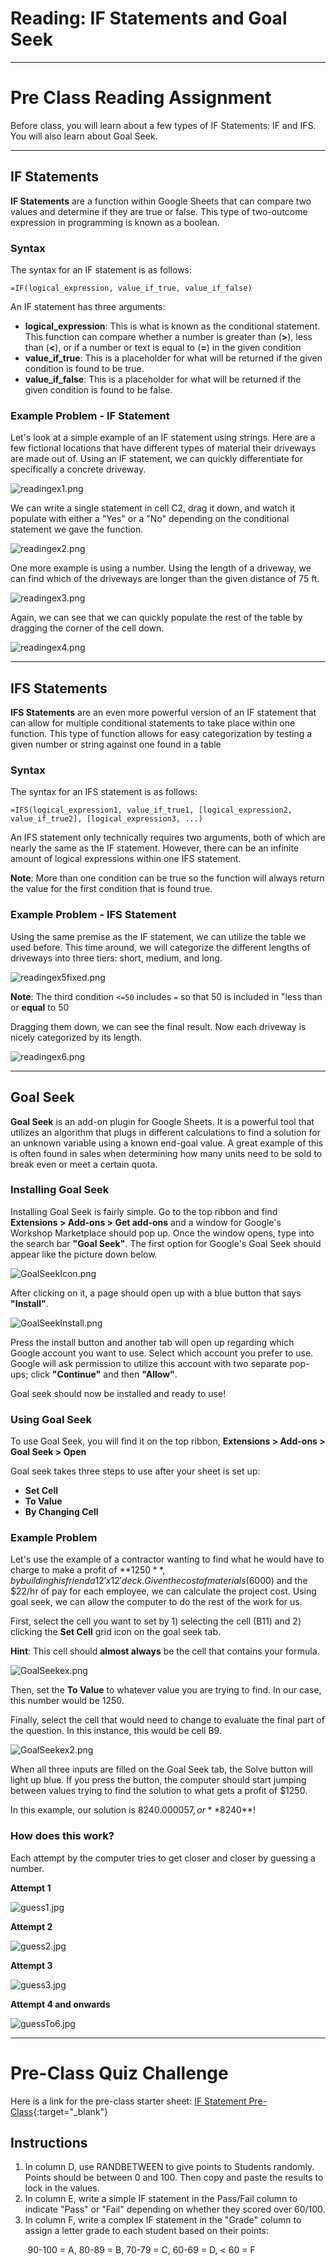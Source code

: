 #  Reading: IF Statements and Goal Seek

---

# Pre Class Reading Assignment

Before class, you will learn about a few types of IF Statements: IF and IFS. You will also learn about Goal Seek.

---

## IF Statements

**IF Statements** are a function within Google Sheets that can compare two values and determine if they are true or false. This type of two-outcome expression in programming is known as a boolean.

### Syntax

The syntax for an IF statement is as follows:

```=IF(logical_expression, value_if_true, value_if_false)```

An IF statement has three arguments:

- **logical_expression**: This is what is known as the conditional statement. This function can compare whether a number is greater than (**>**), less than (**<**), or if a number or text is equal to (**=**) in the given condition
- **value_if_true**: This is a placeholder for what will be returned if the given condition is found to be true.
- **value_if_false**: This is a placeholder for what will be returned if the given condition is found to be false.

### Example Problem - IF Statement

Let's look at a simple example of an IF statement using strings. Here are a few fictional locations that have different types of material their driveways are made out of. Using an IF statement, we can quickly differentiate for specifically a concrete driveway.

![readingex1.png](images/readingex1.png)

We can write a single statement in cell C2, drag it down, and watch it populate with either a "Yes" or a "No" depending on the conditional statement we gave the function.

![readingex2.png](images/readingex2.png)

One more example is using a number. Using the length of a driveway, we can find which of the driveways are longer than the given distance of 75 ft.

![readingex3.png](images/readingex3.png)

Again, we can see that we can quickly populate the rest of the table by dragging the corner of the cell down.

![readingex4.png](images/readingex4.png)

---

## IFS Statements

**IFS Statements** are an even more powerful version of an IF statement that can allow for multiple conditional statements to take place within one function. This type of function allows for easy categorization by testing a given number or string against one found in a table

### Syntax

The syntax for an IFS statement is as follows:

```=IFS(logical_expression1, value_if_true1, [logical_expression2, value_if_true2], [logical_expression3, ...)```

An IFS statement only technically requires two arguments, both of which are nearly the same as the IF statement. However, there can be an infinite amount of logical expressions within one IFS statement.

**Note**: More than one condition can be true so the function will always return the value for the first condition that is found true.

### Example Problem - IFS Statement

Using the same premise as the IF statement, we can utilize the table we used before. This time around, we will categorize the different lengths of driveways into three tiers: short, medium, and long.

![readingex5fixed.png](images/readingex5fixed.png)

**Note**: The third condition ```<=50``` includes ```=``` so that 50 is included in "less than or **equal** to 50

Dragging them down, we can see the final result. Now each driveway is nicely categorized by its length.

![readingex6.png](images/readingex6.png)

---

## Goal Seek

**Goal Seek** is an add-on plugin for Google Sheets. It is a powerful tool that utilizes an algorithm that plugs in different calculations to find a solution for an unknown variable using a known end-goal value. A great example of this is often found in sales when determining how many units need to be sold to break even or meet a certain quota.

### Installing Goal Seek

Installing Goal Seek is fairly simple. Go to the top ribbon and find **Extensions > Add-ons > Get add-ons** and a window for Google's Workshop Marketplace should pop up. Once the window opens, type into the search bar **"Goal Seek"**. The first option for Google's Goal Seek should appear like the picture down below. 

![GoalSeekIcon.png](images/GoalSeekIcon.png)

After clicking on it, a page should open up with a blue button that says **"Install"**. 

![GoalSeekInstall.png](images/GoalSeekInstall.png)

Press the install button and another tab will open up regarding which Google account you want to use. Select which account you prefer to use. Google will ask permission to utilize this account with two separate pop-ups; click **"Continue"** and then **"Allow"**. 

Goal seek should now be installed and ready to use!

### Using Goal Seek

To use Goal Seek, you will find it on the top ribbon, **Extensions > Add-ons > Goal Seek > Open**

Goal seek takes three steps to use after your sheet is set up:

- **Set Cell**
- **To Value**
- **By Changing Cell**

### Example Problem 
Let's use the example of a contractor wanting to find what he would have to charge to make a profit of **$1250**, by building his friend a 12' x 12' deck. Given the cost of materials ($6000) and the $22/hr of pay for each employee, we can calculate the project cost. Using goal seek, we can allow the computer to do the rest of the work for us.

First, select the cell you want to set by 1) selecting the cell (B11) and 2) clicking the **Set Cell** grid icon on the goal seek tab. 

**Hint**: This cell should **almost always** be the cell that contains your formula.

![GoalSeekex.png](images/GoalSeekex.png)

Then, set the **To Value** to whatever value you are trying to find. In our case, this number would be 1250.

Finally, select the cell that would need to change to evaluate the final part of the question. In this instance, this would be cell B9.

![GoalSeekex2.png](images/GoalSeekex2.png)

When all three inputs are filled on the Goal Seek tab, the Solve button will light up blue. If you press the button, the computer should start jumping between values trying to find the solution to what gets a profit of $1250.

In this example, our solution is $8240.000057, or **$8240**!

### How does this work?

Each attempt by the computer tries to get closer and closer by guessing a number.

**Attempt 1**

![guess1.jpg](images/guess1.jpg)

**Attempt 2**

![guess2.jpg](images/guess2.jpg)

**Attempt 3**

![guess3.jpg](images/guess3.jpg)

**Attempt 4 and onwards**

![guessTo6.jpg](images/guessTo6.jpg)

---

# Pre-Class Quiz Challenge

Here is a link for the pre-class starter sheet: [IF Statement Pre-Class](https://docs.google.com/spreadsheets/d/1THgXpQWhGptdaxTNjyA9lHC3aBrUcUookT472WKRKFk/edit?usp=sharing){:target="_blank"}

## Instructions

1. In column D, use RANDBETWEEN to give points to Students randomly. Points should be between 0 and 100. Then copy and paste the results to lock in the values.
2. In column E, write a simple IF statement in the Pass/Fail column to indicate "Pass" or "Fail" depending on whether they scored over 60/100.
3.  In column F, write a complex IF statement in the "Grade" column to assign a letter grade to each student based on their points:

&nbsp;&nbsp;&nbsp;&nbsp;&nbsp;&nbsp;&nbsp;90-100 = A, 80-89 = B, 70-79 = C, 60-69 = D, < 60 = F
